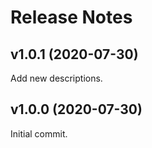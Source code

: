 # Release Notes

## v1.0.1 (2020-07-30)

Add new descriptions.

## v1.0.0 (2020-07-30)

Initial commit.
